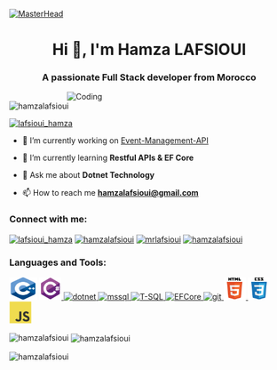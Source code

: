 [![MasterHead](https://hackernoon.com/images/f2px36fy.gif)](https://hamzalafsioui.io)
<h1 align="center">Hi 👋, I'm Hamza LAFSIOUI</h1>
<h3 align="center">A passionate Full Stack developer from Morocco</h3>
<img align = "right" alt = "Coding" width = "400" src = "https://media1.tenor.com/m/CzdMW7wnLn8AAAAC/coding.gif">


<p align="left"> <img src="https://komarev.com/ghpvc/?username=hamzalafsioui&label=Profile%20views&color=0e75b6&style=flat" alt="hamzalafsioui" /> </p>

<p align="left"> <a href="https://twitter.com/lafsioui_hamza" target="blank"><img src="https://img.shields.io/twitter/follow/lafsioui_hamza?logo=twitter&style=for-the-badge" alt="lafsioui_hamza" /></a> </p>

- 🔭 I’m currently working on [Event-Management-API](https://github.com/hamzalafsioui/Event-Management-API)

- 🌱 I’m currently learning **Restful APIs & EF Core**

- 💬 Ask me about **Dotnet Technology**

- 📫 How to reach me **hamzalafsioui@gmail.com**

<h3 align="left">Connect with me:</h3>
<p align="left">
<a href="https://twitter.com/lafsioui_hamza" target="blank"><img align="center" src="https://raw.githubusercontent.com/rahuldkjain/github-profile-readme-generator/master/src/images/icons/Social/twitter.svg" alt="lafsioui_hamza" height="30" width="40" /></a>
<a href="https://linkedin.com/in/hamzalafsioui" target="blank"><img align="center" src="https://raw.githubusercontent.com/rahuldkjain/github-profile-readme-generator/master/src/images/icons/Social/linked-in-alt.svg" alt="hamzalafsioui" height="30" width="40" /></a>
<a href="https://instagram.com/mrlafsioui" target="blank"><img align="center" src="https://raw.githubusercontent.com/rahuldkjain/github-profile-readme-generator/master/src/images/icons/Social/instagram.svg" alt="mrlafsioui" height="30" width="40" /></a>
<a href="https://www.leetcode.com/hamzalafsioui" target="blank"><img align="center" src="https://raw.githubusercontent.com/rahuldkjain/github-profile-readme-generator/master/src/images/icons/Social/leet-code.svg" alt="hamzalafsioui" height="30" width="40" /></a>
</p>

<h3 align="left">Languages and Tools:</h3>
<p align="left"> 
<a href="https://www.w3schools.com/cpp/" target="_blank" rel="noreferrer"> <img src="https://raw.githubusercontent.com/devicons/devicon/master/icons/cplusplus/cplusplus-original.svg" alt="cplusplus" width="50" height="40"/></a>
<a href="https://www.w3schools.com/cs/" target="_blank" rel="noreferrer"> <img src="https://raw.githubusercontent.com/devicons/devicon/master/icons/csharp/csharp-original.svg" alt="csharp" width="40" height="40"/> </a> 
<a href="https://dotnet.microsoft.com/" target="_blank" rel="noreferrer"> <img src="https://upload.wikimedia.org/wikipedia/commons/7/7d/Microsoft_.NET_logo.svg" alt="dotnet" width="40" height="40"/> </a> 
<a href="https://www.microsoft.com/en-us/sql-server" target="_blank" rel="noreferrer"> <img src="https://www.svgrepo.com/show/303229/microsoft-sql-server-logo.svg" alt="mssql" width="40" height="40"/> </a> 
<a href="https://learn.microsoft.com/en-us/training/modules/get-started-transact-sql-programming/" target="_blank" rel="noreferrer"> <img src="https://learn.microsoft.com/en-us/training/achievements/transact-sql-programming.svg" alt="T-SQL" width="40" height="40"/> </a> 
<a href="https://learn.microsoft.com/en-us/ef/core/" target="_blank" rel="noreferrer"> <img src="https://codeopinion.com/wp-content/uploads/2017/10/Bitmap-MEDIUM_Entity-Framework-Core-Logo_2colors_Square_Boxed_RGB.png" alt="EFCore" width="40" height="40"/> </a> 
<a href="https://git-scm.com/" target="_blank" rel="noreferrer"> <img src="https://www.vectorlogo.zone/logos/git-scm/git-scm-icon.svg" alt="git" width="40" height="40"/> </a>
<a href="https://www.w3.org/html/" target="_blank" rel="noreferrer"> <img src="https://raw.githubusercontent.com/devicons/devicon/master/icons/html5/html5-original-wordmark.svg" alt="html5" width="40" height="40"/>
<a href="https://www.w3schools.com/css/" target="_blank" rel="noreferrer"> <img src="https://raw.githubusercontent.com/devicons/devicon/master/icons/css3/css3-original-wordmark.svg" alt="css3" width="40" height="40"/> </a>
</a> <a href="https://developer.mozilla.org/en-US/docs/Web/JavaScript" target="_blank" rel="noreferrer"> <img src="https://raw.githubusercontent.com/devicons/devicon/master/icons/javascript/javascript-original.svg" alt="javascript" width="40" height="40"/> </a> 

</p>

<p><img align="left" src="https://github-readme-stats.vercel.app/api/top-langs?username=hamzalafsioui&show_icons=true&locale=en&layout=compact&bg_color=242422&text_color=ffffff" alt="hamzalafsioui" /></p>

<p>&nbsp;<img align="center" src="https://github-readme-stats.vercel.app/api?username=hamzalafsioui&show_icons=true&locale=en&bg_color=242422&text_color=ffffff" alt="hamzalafsioui" /></p>

<p><img align="center" src="https://github-readme-streak-stats.herokuapp.com/?user=hamzalafsioui&background=242422&border=242422&ring=fb8c00&fire=fb8c00&currStreakNum=fb8c00&sideNums=fb8c00&currStreakLabel=fb8c00&sideLabels=fb8c00&dates=ffffff" alt="hamzalafsioui" /></p>
